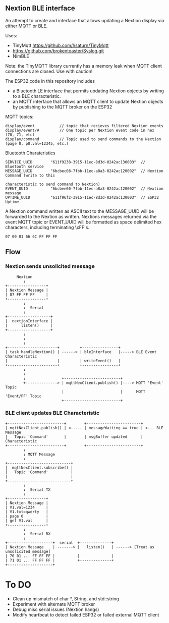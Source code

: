## Nextion BLE interface

An attempt to create and interface that allows updating a Nextion display via either MQTT or BLE.

Uses:

* TinyMqtt https://github.com/hsaturn/TinyMqtt
* https://github.com/brokentoaster/Syslog.git
* NimBLE

Note: the TinyMQTT library currently has a memory leak when MQTT client connections are closed. Use with caution!

The ESP32 code in this repository includes 

* a Bluetooth LE interface that permits updating Nextion objects by writing to a BLE characteristic. 
* an MQTT interface that allows an MQTT client to update Nextion objects by publishing to the MQTT broker on the ESP32

MQTT topics:
```
display/event           // topic that recieves filtered Nextion events
display/event/#         // One topic per Nextion event code in hex (70, 71, etc)
display/command         // Topic used to send commands to the Nextion (page 0, p0.val=12345, etc.)
```
Bluetooth Charateristics
```
SERVICE_UUID        "611f9238-3915-11ec-8d3d-0242ac130003"  // Bluetooth service
MESSAGE_UUID        "6bcbec08-7fbb-11ec-a8a3-0242ac120002"  // Nextion Command (write to this 
                                                               characteristic to send command to Nextion)
EVENT_UUID          "6bcbee60-7fbb-11ec-a8a3-0242ac120002"  // Nextion message
UPTIME_UUID         "611f96f2-3915-11ec-8d3d-0242ac130003"  // ESP32 Uptime
```
A Nextion command written as ASCII text to the MESSAGE_UUID will be forwarded to the Nextion as written.
Nextions messages returned via the event MQTT topic or EVENT_UUID will be formatted as space delimited hex characters, including terminating \xFF's.
```
07 00 01 66 6C FF FF FF
```
## Flow
### Nextion sends unsolicited message

```
     Nextion
        ↓            
+-----------------+
| Nextion Message | 
| 87 FF FF FF     |
+-----------------+
        ↓
        ↓  Serial
        ↓
+-------------------+ 
|  nextionInterface |
|      listen()     | 
+-------------------+ 
        ↓
        ↓
        ↓
+----------------------+         +----------------+
| task handleNextion() | ------> | bleInterface   |-----> BLE Event Characteristic
|                      |         | writeEvent()   |
+----------------------+         +----------------+
        ↓
        ↓
        ↓                +-------------------------+
        +--------------> | mqttNexClient.publish() |----> MQTT 'Event' Topic
                         |                         |      MQTT 'Event/FF' Topic
                         +-------------------------+

```

### BLE client updates BLE Characteristic

```
+-------------------------+        +------------------------+
| mqttNexClient.publish() | <----- | messageWaiting == true | <--- BLE Message
|   Topic 'Command'       |        | msgBuffer updated      |      Characteristic
+-------------------------+        +------------------------+
        ↓
        ↓ MQTT Message
        ↓
+----------------------------+
|  mqttNexClient.subscribe() |
|   Topic 'Command'          |
|                            |
+----------------------------+
        ↓
        ↓  Serial TX
        ↓
+-----------------+
| Nextion Message |
| V1.val=1234     |
| V1.txt=qwerty   |
| page 0          |
| get V1.val      |
+-----------------+
        ↓
        ↓  Serial RX
        ↓
+--------------------+  serial  +--------------+
| Nextion Message    | -------> |   listen()   | ------> [Treat as unsolicited message]
| 70 01 ... FF FF FF |          |              |
| 71 01 ... FF FF FF |          +--------------+
+--------------------+

```
# To DO

* Clean up mismatch of char *, String, and std::string
* Experiment with alternate MQTT broker
* Debug misc serial issues (Nextion hangs)
* Modify heartbeat to detect failed ESP32 or failed external MQTT client